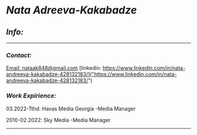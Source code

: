 # ***Nata Adreeva-Kakabadze***

## ***Info:***

****************************

### ***Contact:*** 
[Email: nataak848@gmail.com]("nataak848@gmail.com")
[linkedin: https://www.linkedin.com/in/nata-andreeva-kakabadze-428132183/]("https://www.linkedin.com/in/nata-andreeva-kakabadze-428132183/")

### ***Work Expirience:***

03.2022-Tthd: Havas Media Georgia -Media Manager


2010-02.2022: Sky Media -Media Manager

********************************

